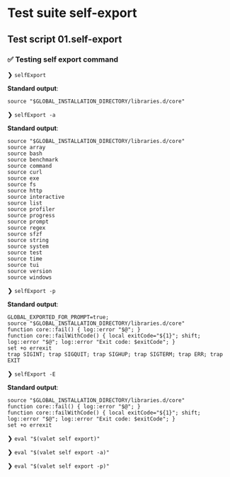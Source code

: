 # Test suite self-export

## Test script 01.self-export

### ✅ Testing self export command

❯ `selfExport`

**Standard output**:

```text
source "$GLOBAL_INSTALLATION_DIRECTORY/libraries.d/core"

```

❯ `selfExport -a`

**Standard output**:

```text
source "$GLOBAL_INSTALLATION_DIRECTORY/libraries.d/core"
source array
source bash
source benchmark
source command
source curl
source exe
source fs
source http
source interactive
source list
source profiler
source progress
source prompt
source regex
source sfzf
source string
source system
source test
source time
source tui
source version
source windows

```

❯ `selfExport -p`

**Standard output**:

```text
GLOBAL_EXPORTED_FOR_PROMPT=true;
source "$GLOBAL_INSTALLATION_DIRECTORY/libraries.d/core"
function core::fail() { log::error "$@"; }
function core::failWithCode() { local exitCode="${1}"; shift; log::error "$@"; log::error "Exit code: $exitCode"; }
set +o errexit
trap SIGINT; trap SIGQUIT; trap SIGHUP; trap SIGTERM; trap ERR; trap EXIT

```

❯ `selfExport -E`

**Standard output**:

```text
source "$GLOBAL_INSTALLATION_DIRECTORY/libraries.d/core"
function core::fail() { log::error "$@"; }
function core::failWithCode() { local exitCode="${1}"; shift; log::error "$@"; log::error "Exit code: $exitCode"; }
set +o errexit

```

❯ `eval "$(valet self export)"`

❯ `eval "$(valet self export -a)"`

❯ `eval "$(valet self export -p)"`

